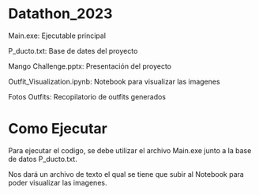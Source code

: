 # Datathon_2023
Main.exe: Ejecutable principal

P_ducto.txt: Base de dates del proyecto

Mango Challenge.pptx: Presentación del proyecto

Outfit_Visualization.ipynb: Notebook para visualizar las imagenes

Fotos Outfits: Recopilatorio de outfits generados

# Como Ejecutar
Para ejecutar el codigo, se debe utilizar el archivo Main.exe junto a la base de datos P_ducto.txt.

Nos dará un archivo de texto el qual se tiene que subir al Notebook para poder visualizar las imagenes.


